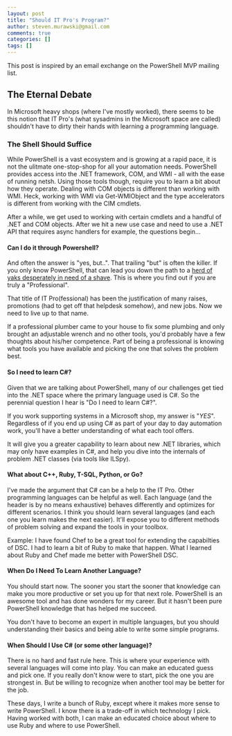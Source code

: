```yaml
---
layout: post
title: "Should IT Pro's Program?"
author: steven.murawski@gmail.com
comments: true
categories: []
tags: []
---
```


This post is inspired by an email exchange on the PowerShell MVP mailing list.

## The Eternal Debate

In Microsoft heavy shops (where I've mostly worked), there seems to be this notion that IT Pro's (what sysadmins in the Microsoft space are called) shouldn't have to dirty their hands with learning a programming language.

### The Shell Should Suffice

While PowerShell is a vast ecosystem and is growing at a rapid pace, it is not the ulitmate one-stop-shop for all your automation needs. PowerShell provides access into the .NET framework, COM, and WMI - all with the ease of running netsh.  Using those tools though, require you to learn a bit about how they operate.  Dealing with COM objects is different than working with WMI.  Heck, working with WMI via Get-WMIObject and the type accelerators is different from working with the CIM cmdlets. 

After a while, we get used to working with certain cmdlets and a handful of .NET and COM objects.  After we hit a new use case and need to use a .NET API that requires async handlers for example, the questions begin...

#### Can I do it through Powershell?

And often the answer is "yes, but..".  That trailing "but" is often the killer.  If you only know PowerShell, that can lead you down the path to a [herd of yaks desperately in need of a shave](http://www.hanselman.com/blog/YakShavingDefinedIllGetThatDoneAsSoonAsIShaveThisYak.aspx).  This is where you find out if you are truly a "Professional".

That title of IT Pro(fessional) has been the justification of many raises, promotions (had to get off that helpdesk somehow), and new jobs.  Now we need to live up to that name.

If a professional plumber came to your house to fix some plumbing and only brought an adjustable wrench and no other tools, you'd probably have a few thoughts about his/her competence.  Part of being a professional is knowing what tools you have available and picking the one that solves the problem best.  

#### So I need to learn C#?

Given that we are talking about PowerShell, many of our challenges get tied into the .NET space where the primary language used is C#.  So the perennial question I hear is "Do I need to learn C#?".

If you work supporting systems in a Microsoft shop, my answer is "*YES*".  Regardless of if you end up using C# as part of your day to day automation work, you'll have a better understanding of what each tool offers.

It will give you a greater capability to learn about new .NET libraries, which may only have examples in C#, and help you dive into the internals of problem .NET classes (via tools like ILSpy).

#### What about C++, Ruby, T-SQL, Python, or Go?

I've made the argument that C# can be a help to the IT Pro.  Other programming languages can be helpful as well.  Each language (and the header is by no means exhaustive) behaves differently and optimizes for different scenarios.  I think you should learn several languages (and each one you learn makes the next easier).  It'll expose you to different methods of problem solving and expand the tools in your toolbox.  

Example:
I have found Chef to be a great tool for extending the capabilties of DSC.  I had to learn a bit of Ruby to make that happen.  What I learned about Ruby and Chef made me better with PowerShell DSC.

#### When Do I Need To Learn Another Language?

You should start now.  The sooner you start the sooner that knowledge can make you more productive or set you up for that next role.  PowerShell is an awesome tool and has done wonders for my career.  But it hasn't been pure PowerShell knowledge that has helped me succeed.

You don't have to become an expert in multiple languages, but you should understanding their basics and being able to write some simple programs.

#### When Should I Use C# (or some other language)? 

There is no hard and fast rule here.  This is where your experience with several languages will come into play.  You can make an educated guess and pick one.  If you really don't know were to start, pick the one you are strongest in.  But be willing to recognize when another tool may be better for the job.

These days, I write a bunch of Ruby, except where it makes more sense to write PowerShell.  I know there is a trade-off in which technology I pick.  Having worked with both, I can make an educated choice about where to use Ruby and where to use PowerShell.
